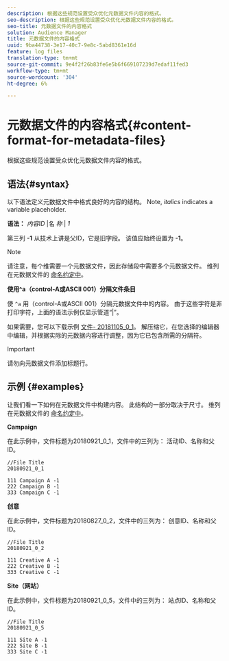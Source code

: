 ```yaml
---
description: 根据这些规范设置受众优化元数据文件内容的格式。
seo-description: 根据这些规范设置受众优化元数据文件内容的格式。
seo-title: 元数据文件的内容格式
solution: Audience Manager
title: 元数据文件的内容格式
uuid: 9ba44738-3e17-40c7-9e8c-5abd8361e16d
feature: log files
translation-type: tm+mt
source-git-commit: 9e4f2f26b83fe6e5b6f669107239d7edaf11fed3
workflow-type: tm+mt
source-wordcount: '304'
ht-degree: 6%

---
```



# 元数据文件的内容格式{#content-format-for-metadata-files}

根据这些规范设置受众优化元数据文件内容的格式。

## 语法{#syntax}

以下语法定义元数据文件中格式良好的内容的结构。 Note, *italics* indicates a variable placeholder.

**语法：**  *内容ID* |名 *称* | *1*

<!--In the contents syntax, you'll notice a parent ID variable. Don't confuse it with the parent ID used in the [metadata file name](../../../reporting/audience-optimization-reports/metadata-files-intro/metadata-file-names.md). These 2 variables seem similar, but they represent different things. In the file name, the parent ID corresponds to a category like "campaign" (ID 1), "placement" (ID 3), or "tactic" (ID 9), etc. In the file body:-->

第三列 **-1** 从技术上讲是父ID，它是旧字段。 该值应始终设置为 **-1**。

>[!NOTE]
>
>请注意，每个维需要一个元数据文件，因此存储段中需要多个元数据文件。 维列在元数据文件的 [命名约定中](../../../reporting/audience-optimization-reports/metadata-files-intro/metadata-file-names.md#child-dimension)。

**使用^a（control-A或ASCII 001）分隔文件条目**

使 `^a` 用（control-A或ASCII 001）分隔元数据文件中的内容。 由于这些字符是非打印字符，上面的语法示例仅显示管道“|”。

如果需要，您可以下载示例 [文件- 20181105_0_1](assets/20181105_0_1.zip)。 解压缩它，在您选择的编辑器中编辑，并根据实际的元数据内容进行调整，因为它已包含所需的分隔符。

>[!IMPORTANT]
>
>请勿向元数据文件添加标题行。

## 示例 {#examples}

让我们看一下如何在元数据文件中构建内容。 此结构的一部分取决于尺寸。 维列在元数据文件的 [命名约定中](../../../reporting/audience-optimization-reports/metadata-files-intro/metadata-file-names.md#child-dimension)。

**Campaign**

在此示例中，文件标题为20180921_0_1，文件中的三列为： 活动ID、名称和父ID。

<!--Let's say you want to populate the creative drop down menu with creative names from a particular campaign. In this case, your metadata file name would include ID 1 (campaign) and ID 2 (creative). Following the content syntax, your metadata file would contain the creative ID, creative name, and actual campaign ID.-->

```
//File Title
20180921_0_1

111 Campaign A -1
222 Campaign B -1
333 Campaign C -1
```

**创意**

在此示例中，文件标题为20180827_0_2，文件中的三列为： 创意ID、名称和父ID。

```
//File Title
20180921_0_2

111 Creative A -1
222 Creative B -1
333 Creative C -1
```

**Site（网站）**

在此示例中，文件标题为20180921_0_5，文件中的三列为： 站点ID、名称和父ID。

```
//File Title
20180921_0_5

111 Site A -1
222 Site B -1
333 Site C -1
```
